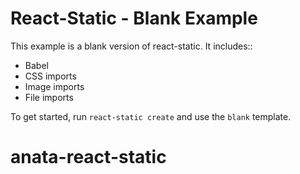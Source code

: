 # React-Static - Blank Example

This example is a blank version of react-static. It includes::
- Babel
- CSS imports
- Image imports
- File imports

To get started, run `react-static create` and use the `blank` template.
# anata-react-static
